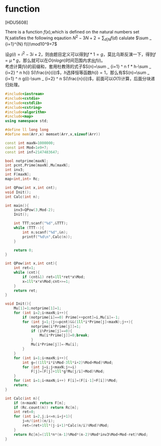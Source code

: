 # function
[HDU5608]

There is a function $f(x)$,which is defined on  the natural numbers set $N$,satisfies the following eqaution
$N ^ 2-3N+2=\sum _ {d|N} f(d)$
calulate $\sum _ {i=1}^{N} f(i)\mod10^9+7$

设$g(i)=i ^ 2-3i+2$，则由题目定义可以得到$f * 1=g$，莫比乌斯反演一下，得到$f= \mu * g$，那么就可以在$O(nlogn)$时间范围内求出$f(i)$。  
考虑计算$f(i)$的前缀和，套用杜教筛的式子$S(n)=\sum _ {i=1} ^ n f * h-\sum _ {i=2} ^ n h(i) S(\frac{n}{i})$，$h$选择恒等函数$h(i)=1$，那么有$S(n)=\sum _ {i=1} ^ n g(i)-\sum _ {i=2} ^ n S(\frac{n}{i})$，前面可以$O(1)$计算，后面分块递归处理。

```cpp
#include<iostream>
#include<cstdio>
#include<cstdlib>
#include<cstring>
#include<algorithm>
#include<map>
using namespace std;

#define ll long long
#define mem(Arr,x) memset(Arr,x,sizeof(Arr))

const int maxN=1000000;
const int Mod=1e9+7;
const int inf=2147483647;

bool notprime[maxN];
int pcnt,Prime[maxN],Mu[maxN];
int inv3;
int F[maxN];
map<int,int> Rc;

int QPow(int x,int cnt);
void Init();
int Calc(int n);

int main(){
	inv3=QPow(3,Mod-2);
	Init();

	int TTT;scanf("%d",&TTT);
	while (TTT--){
		int n;scanf("%d",&n);
		printf("%d\n",Calc(n));
	}

	return 0;
}

int QPow(int x,int cnt){
	int ret=1;
	while (cnt){
		if (cnt&1) ret=1ll*ret*x%Mod;
		x=1ll*x*x%Mod;cnt>>=1;
	}
	return ret;
}

void Init(){
	Mu[1]=1;notprime[1]=1;
	for (int i=2;i<maxN;i++){
		if (notprime[i]==0) Prime[++pcnt]=i,Mu[i]=-1;
		for (int j=1;(j<=pcnt)&&(1ll*i*Prime[j]<maxN);j++){
			notprime[i*Prime[j]]=1;
			if (i%Prime[j]==0){
				Mu[i*Prime[j]]=0;break;
			}
			Mu[i*Prime[j]]=-Mu[i];
		}
	}
	for (int i=1;i<maxN;i++){
		int g=((1ll*i*i%Mod-3ll*i+2)%Mod+Mod)%Mod;
		for (int j=i;j<maxN;j+=i)
			F[j]=(F[j]+1ll*g*Mu[j/i]+Mod)%Mod;
	}
	for (int i=1;i<maxN;i++) F[i]=(F[i-1]+F[i])%Mod;
	return;
}

int Calc(int n){
	if (n<maxN) return F[n];
	if (Rc.count(n)) return Rc[n];
	int ret=0;
	for (int i=2,j;i<=n;i=j+1){
		j=n/(int)(n/i);
		ret=(ret+1ll*(j-i+1)*Calc(n/i)%Mod)%Mod;
	}
	return Rc[n]=(1ll*n*(n-1)%Mod*(n-2)%Mod*inv3%Mod+Mod-ret)%Mod;
}
```